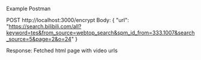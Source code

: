 Example Postman 

POST http://localhost:3000/encrypt
Body:
{ "url": "https://search.bilibili.com/all?keyword=tes&from_source=webtop_search&spm_id_from=333.1007&search_source=5&page=2&o=24" }

Response:
Fetched html page with video urls
